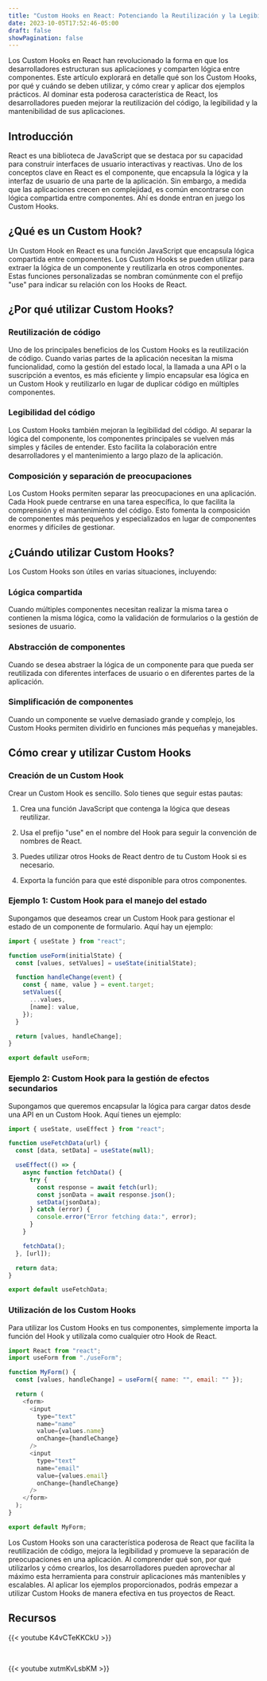 ```yaml
---
title: "Custom Hooks en React: Potenciando la Reutilización y la Legibilidad del Código"
date: 2023-10-05T17:52:46-05:00
draft: false
showPagination: false
---
```


Los Custom Hooks en React han revolucionado la forma en que los desarrolladores estructuran sus aplicaciones y comparten lógica entre componentes. Este artículo explorará en detalle qué son los Custom Hooks, por qué y cuándo se deben utilizar, y cómo crear y aplicar dos ejemplos prácticos. Al dominar esta poderosa característica de React, los desarrolladores pueden mejorar la reutilización del código, la legibilidad y la mantenibilidad de sus aplicaciones.

## Introducción

React es una biblioteca de JavaScript que se destaca por su capacidad para construir interfaces de usuario interactivas y reactivas. Uno de los conceptos clave en React es el componente, que encapsula la lógica y la interfaz de usuario de una parte de la aplicación. Sin embargo, a medida que las aplicaciones crecen en complejidad, es común encontrarse con lógica compartida entre componentes. Ahí es donde entran en juego los Custom Hooks.

## ¿Qué es un Custom Hook?

Un Custom Hook en React es una función JavaScript que encapsula lógica compartida entre componentes. Los Custom Hooks se pueden utilizar para extraer la lógica de un componente y reutilizarla en otros componentes. Estas funciones personalizadas se nombran comúnmente con el prefijo "use" para indicar su relación con los Hooks de React.

## ¿Por qué utilizar Custom Hooks?

### Reutilización de código

Uno de los principales beneficios de los Custom Hooks es la reutilización de código. Cuando varias partes de la aplicación necesitan la misma funcionalidad, como la gestión del estado local, la llamada a una API o la suscripción a eventos, es más eficiente y limpio encapsular esa lógica en un Custom Hook y reutilizarlo en lugar de duplicar código en múltiples componentes.

### Legibilidad del código

Los Custom Hooks también mejoran la legibilidad del código. Al separar la lógica del componente, los componentes principales se vuelven más simples y fáciles de entender. Esto facilita la colaboración entre desarrolladores y el mantenimiento a largo plazo de la aplicación.

### Composición y separación de preocupaciones

Los Custom Hooks permiten separar las preocupaciones en una aplicación. Cada Hook puede centrarse en una tarea específica, lo que facilita la comprensión y el mantenimiento del código. Esto fomenta la composición de componentes más pequeños y especializados en lugar de componentes enormes y difíciles de gestionar.

## ¿Cuándo utilizar Custom Hooks?

Los Custom Hooks son útiles en varias situaciones, incluyendo:

### Lógica compartida

Cuando múltiples componentes necesitan realizar la misma tarea o contienen la misma lógica, como la validación de formularios o la gestión de sesiones de usuario.

### Abstracción de componentes

Cuando se desea abstraer la lógica de un componente para que pueda ser reutilizada con diferentes interfaces de usuario o en diferentes partes de la aplicación.

### Simplificación de componentes

Cuando un componente se vuelve demasiado grande y complejo, los Custom Hooks permiten dividirlo en funciones más pequeñas y manejables.

## Cómo crear y utilizar Custom Hooks

### Creación de un Custom Hook

Crear un Custom Hook es sencillo. Solo tienes que seguir estas pautas:

1. Crea una función JavaScript que contenga la lógica que deseas reutilizar.

2. Usa el prefijo "use" en el nombre del Hook para seguir la convención de nombres de React.

3. Puedes utilizar otros Hooks de React dentro de tu Custom Hook si es necesario.

4. Exporta la función para que esté disponible para otros componentes.

### Ejemplo 1: Custom Hook para el manejo del estado

Supongamos que deseamos crear un Custom Hook para gestionar el estado de un componente de formulario. Aquí hay un ejemplo:

```javascript
import { useState } from "react";

function useForm(initialState) {
  const [values, setValues] = useState(initialState);

  function handleChange(event) {
    const { name, value } = event.target;
    setValues({
      ...values,
      [name]: value,
    });
  }

  return [values, handleChange];
}

export default useForm;
```

### Ejemplo 2: Custom Hook para la gestión de efectos secundarios

Supongamos que queremos encapsular la lógica para cargar datos desde una API en un Custom Hook. Aquí tienes un ejemplo:

```javascript
import { useState, useEffect } from "react";

function useFetchData(url) {
  const [data, setData] = useState(null);

  useEffect(() => {
    async function fetchData() {
      try {
        const response = await fetch(url);
        const jsonData = await response.json();
        setData(jsonData);
      } catch (error) {
        console.error("Error fetching data:", error);
      }
    }

    fetchData();
  }, [url]);

  return data;
}

export default useFetchData;
```

### Utilización de los Custom Hooks

Para utilizar los Custom Hooks en tus componentes, simplemente importa la función del Hook y utilízala como cualquier otro Hook de React.

```javascript
import React from "react";
import useForm from "./useForm";

function MyForm() {
  const [values, handleChange] = useForm({ name: "", email: "" });

  return (
    <form>
      <input
        type="text"
        name="name"
        value={values.name}
        onChange={handleChange}
      />
      <input
        type="text"
        name="email"
        value={values.email}
        onChange={handleChange}
      />
    </form>
  );
}

export default MyForm;
```

Los Custom Hooks son una característica poderosa de React que facilita la reutilización de código, mejora la legibilidad y promueve la separación de preocupaciones en una aplicación. Al comprender qué son, por qué utilizarlos y cómo crearlos, los desarrolladores pueden aprovechar al máximo esta herramienta para construir aplicaciones más mantenibles y escalables. Al aplicar los ejemplos proporcionados, podrás empezar a utilizar Custom Hooks de manera efectiva en tus proyectos de React.


## Recursos

{{< youtube K4vCTeKKCkU >}}

<br>

{{< youtube xutmKvLsbKM >}}